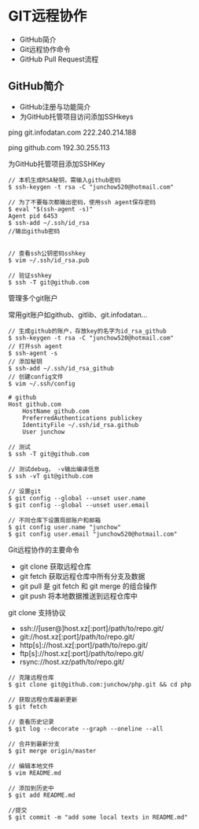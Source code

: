 # GIT远程协作

- GitHub简介
- Git远程协作命令
- GitHub Pull Request流程

## GitHub简介

- GitHub注册与功能简介
- 为GitHub托管项目访问添加SSHkeys

ping git.infodatan.com
222.240.214.188

ping github.com
192.30.255.113

为GitHub托管项目添加SSHKey

```
// 本机生成RSA秘钥，需输入github密码
$ ssh-keygen -t rsa -C "junchow520@hotmail.com"

// 为了不要每次都输出密码，使用ssh agent保存密码 
$ eval "$(ssh-agent -s)"
Agent pid 6453
$ ssh-add ~/.ssh/id_rsa
//输出github密码


// 查看ssh公钥密码sshkey
$ vim ~/.ssh/id_rsa.pub

// 验证sshkey
$ ssh -T git@github.com
```

管理多个git账户

常用git账户如github、gitlib、git.infodatan...

```
// 生成github的账户，存放key的名字为id_rsa_github
$ ssh-keygen -t rsa -C "junchow520@hotmail.com"
// 打开ssh agent
$ ssh-agent -s
// 添加秘钥
$ ssh-add ~/.ssh/id_rsa_github
// 创建config文件
$ vim ~/.ssh/config

# github
Host github.com
	HostName github.com
	PreferredAuthentications publickey
	IdentityFile ~/.ssh/id_rsa.github
	User junchow

// 测试
$ ssh -T git@github.com

// 测试debug， -v输出编译信息
$ ssh -vT git@github.com

// 设置git
$ git config --global --unset user.name
$ git config --global --unset user.email

// 不同仓库下设置局部账户和邮箱
$ git config user.name "junchow"
$ git config user.email "junchow520@hotmail.com"
```

Git远程协作的主要命令


- git clone 获取远程仓库
- git fetch 获取远程仓库中所有分支及数据
- git pull 是 git fetch 和 git merge 的组合操作
- git push 将本地数据推送到远程仓库中

git clone 支持协议

- ssh://[user@]host.xz[:port]/path/to/repo.git/
- git://host.xz[:port]/path/to/repo.git/
- http[s]://host.xz[:port]/path/to/repo.git/
- ftp[s]://host.xz[:port]/path/to/repo.git/
- rsync://host.xz/path/to/repo.git/

```
// 克隆远程仓库
$ git clone git@github.com:junchow/php.git && cd php

// 获取远程仓库最新更新
$ git fetch

// 查看历史记录
$ git log --decorate --graph --oneline --all

// 合并到最新分支
$ git merge origin/master

// 编辑本地文件
$ vim README.md

// 添加到历史中
$ git add README.md

//提交
$ git commit -m "add some local texts in README.md"



```





